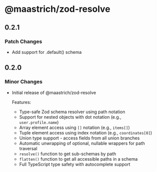 # @maastrich/zod-resolve

## 0.2.1

### Patch Changes

- Add support for .default() schema

## 0.2.0

### Minor Changes

- Initial release of @maastrich/zod-resolve

  Features:
  - Type-safe Zod schema resolver using path notation
  - Support for nested objects with dot notation (e.g., `user.profile.name`)
  - Array element access using `[]` notation (e.g., `items[]`)
  - Tuple element access using index notation (e.g., `coordinates[0]`)
  - Union type support - access fields from all union branches
  - Automatic unwrapping of optional, nullable wrappers for path traversal
  - `resolve()` function to get sub-schemas by path
  - `flatten()` function to get all accessible paths in a schema
  - Full TypeScript type safety with autocomplete support
